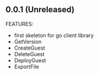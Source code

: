 ## 0.0.1 (Unreleased)

FEATURES:
 * first skeleton for go client library
 * GetVersion
 * CreateGuest
 * DeleteGuest
 * DeployGuest
 * ExportFile
